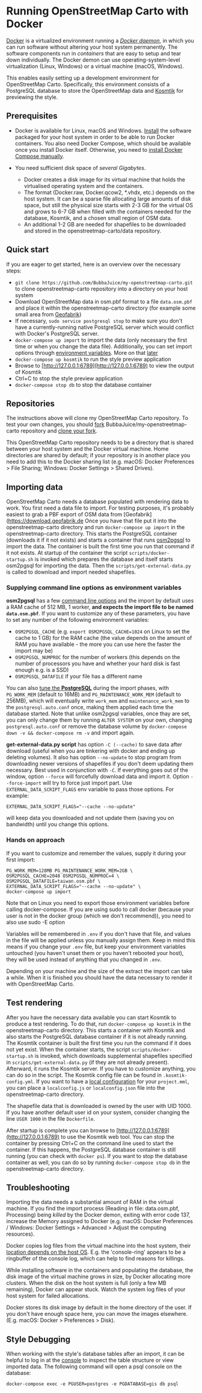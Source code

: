 # Running OpenStreetMap Carto with Docker

[Docker](https://www.docker.com/) is a virtualized environment running a [_Docker daemon_](https://docs.docker.com/get-started/overview/), in which you can run software without altering your host system permanently. The software components run in _containers_ that are easy to setup and tear down individually. The Docker demon can use operating-system-level virtualization (Linux, Windows) or a virtual machine (macOS, Windows).

This enables easily setting up a development environment for OpenStreetMap Carto. Specifically, this environment consists of a
PostgreSQL database to store the OpenStreetMap data and [Kosmtik](https://github.com/kosmtik/kosmtik) for previewing the style.

## Prerequisites

* Docker is available for Linux, macOS and Windows. [Install](https://www.docker.com/products/docker-desktop/) the software packaged for your host system in order
to be able to run Docker containers. You also need Docker Compose, which should be available once you install
Docker itself. Otherwise, you need to [install Docker Compose manually](https://docs.docker.com/compose/install/).

* You need sufficient disk space of _several Gigabytes_. 
	* Docker creates a disk image for its virtual machine that holds the virtualised operating system and the containers. 
	* The format (Docker.raw, Docker.qcow2, \*.vhdx, etc.) depends on the host system. It can be a sparse file allocating large amounts of disk space, but still the physical size starts with 2-3 GB for the virtual OS and grows to 6-7 GB when filled with the containers needed for the database, Kosmtik, and a chosen small region of OSM data. 
	* An additional 1-2 GB are needed for shapefiles to be downloaded and stored in the openstreetmap-carto/data repository.

## Quick start

If you are eager to get started, here is an overview over the necessary steps:

* `git clone https://github.com/BubbaJuice/my-openstreetmap-carto.git` to clone openstreetmap-carto repository into a directory on your host system
* Download OpenStreetMap data in osm.pbf format to a file `data.osm.pbf` and place it within the openstreetmap-carto directory (for example some small area from [Geofabrik](https://download.geofabrik.de/))
* If necessary, `sudo service postgresql stop` to make sure you don't have a currently-running native PostgreSQL server which would conflict with Docker's PostgreSQL server.
* `docker-compose up import` to import the data (only necessary the first time or when you change the data file). Additionally, you can set import options through [environment variables](#Importing-data). More on that [later](#Hands-on-approach)
* `docker-compose up kosmtik` to run the style preview application
* Browse to [http://127.0.0.1:6789](http://127.0.0.1:6789) to view the output of Kosmtik
* Ctrl+C to stop the style preview application
* `docker-compose stop db` to stop the database container

## Repositories

The instructions above will clone my OpenStreetMap Carto repository. To test your own changes, you should [fork](https://docs.github.com/en/get-started/quickstart/fork-a-repo) BubbaJuice/my-openstreetmap-carto repository and [clone your fork](https://docs.github.com/en/repositories/creating-and-managing-repositories/cloning-a-repository).

This OpenStreetMap Carto repository needs to be a directory that is shared between your host system and the Docker virtual machine. Home directories are shared by default; if your repository is in another place you need to add this to the Docker sharing list (e.g. macOS: Docker Preferences > File Sharing; Windows: Docker Settings > Shared Drives).

## Importing data

OpenStreetMap Carto needs a database populated with rendering data to work. You first need a data file to import.
For testing purposes, it's probably easiest to grab a PBF export of OSM data from [Geofabrik](https://download.geofabrik.de
Once you have that file put it into the openstreetmap-carto directory and run `docker-compose up import` in the openstreetmap-carto directory.
This starts the PostgreSQL container (downloads it if it not exists) and starts a container that runs [osm2pgsql](https://github.com/openstreetmap/osm2pgsql) to import the data. The container is built the first time you run that command if it not exists.
At startup of the container the script `scripts/docker-startup.sh` is invoked which prepares the database and itself starts osm2pgsql for importing the data. Then the `scripts/get-external-data.py` is called to download and import needed shapefiles.

### Supplying command line options as environment variables

**osm2pgsql** has a few [command line options](https://manpages.debian.org/testing/osm2pgsql/osm2pgsql.1.en.html) and the import by default uses a RAM cache of 512 MB, 1 worker, **and expects the import file to be named `data.osm.pbf`**. 
If you want to customize any of these parameters, you have to set any number of the following environment variables:
* `OSM2PGSQL_CACHE` (e.g. `export OSM2PGSQL_CACHE=1024` on Linux to set the cache to 1 GB) for the RAM cache (the value depends on the amount of RAM you have available - the more you can use here the faster the import may be)
* `OSM2PGSQL_NUMPROC` for the number of workers (this depends on the number of processors you have and whether your hard disk is fast enough e.g. is a SSD)
* `OSM2PGSQL_DATAFILE` if your file has a different name

You can also [tune the **PostgreSQL**](https://wiki.postgresql.org/wiki/Tuning_Your_PostgreSQL_Server) during the import phases, with `PG_WORK_MEM` (default to 16MB) and `PG_MAINTENANCE_WORK_MEM` (default to 256MB), which will eventually write `work_mem` and `maintenance_work_mem` to the `postgresql.auto.conf` once, making them applied each time the database started. Note that unlike osm2pgsql variables, once thay are set, you can only change them by running `ALTER SYSTEM` on your own, changing `postgresql.auto.conf` or remove the database volume by `docker-compose down -v && docker-compose rm -v` and import again.

**get-external-data.py script** has option `-C (--cache)` to save data after download (useful when you are tinkering with docker and ending up deleting volumes).
It also has option `--no-update` to stop program from downloading newer versions of shapefiles if you don't deem updating them necessary. Best used in conjunction with `-C`.
If everything goes out of the window, option `--force` will forcefully download data and import it. Option `--force-import` will try to force just import part.
Use `EXTERNAL_DATA_SCRIPT_FLAGS` env variable to pass those options. For example:
```
EXTERNAL_DATA_SCRIPT_FLAGS="--cache --no-update"
```
will keep data you downloaded and not update them (saving you on bandwidth) until you change this options.

### Hands on approach

If you want to customize and remember the values, supply it during your first import:

```
PG_WORK_MEM=128MB PG_MAINTENANCE_WORK_MEM=2GB \
OSM2PGSQL_CACHE=2048 OSM2PGSQL_NUMPROC=4 \
OSM2PGSQL_DATAFILE=taiwan.osm.pbf \
EXTERNAL_DATA_SCRIPT_FLAGS="--cache --no-update" \
docker-compose up import
```

Note that on Linux you need to export those environment variables before calling docker-compose. If you are using sudo to call docker (because your user is not in the docker group (which we don't recommend)), you need to also use sudo -E option

Variables will be remembered in `.env` if you don't have that file, and values in the file will be applied unless you manually assign them. Keep in mind this means if you change your `.env` file, but keep your environment variables untouched (you haven't unset them or you haven't rebooted your host), they will be used instead of anything that you changed in `.env`.

Depending on your machine and the size of the extract the import can take a while. When it is finished you should have the data necessary to render it with OpenStreetMap Carto.

## Test rendering

After you have the necessary data available you can start Kosmtik to produce a test rendering. To do that, run `docker-compose up kosmtik` in the openstreetmap-carto directory. This starts a container with Kosmtik and also starts the PostgreSQL database container if it is not already running. The Kosmtik container is built the first time you run the command if it does not yet exist.
When the container starts, the script `scripts/docker-startup.sh` is invoked, which downloads supplemental shapefiles specified in `scripts/get-external-data.py` (if they are not already present). Afterward, it runs the Kosmtik server. If you have to customize anything, you can do so in the script. The Kosmtik config file can be found in `.kosmtik-config.yml`.
If you want to have a [local configuration](https://github.com/kosmtik/kosmtik#local-config) for your `project.mml`, you can place a `localconfig.js` or `localconfig.json` file into the openstreetmap-carto directory.

The shapefile data that is downloaded is owned by the user with UID 1000. If you have another default user id on your system, consider changing the line `USER 1000` in the file `Dockerfile`.

After startup is complete you can browse to [http://127.0.0.1:6789](http://127.0.0.1:6789) to use the Kosmtik web tool. You can stop the container by pressing Ctrl+C on the command line used to start the container. If this happens, the PostgreSQL database container is still running (you can check with `docker ps`). If you want to stop the database container as well, you can do so by running `docker-compose stop db` in the openstreetmap-carto directory.

## Troubleshooting

Importing the data needs a substantial amount of RAM in the virtual machine. If you find the import process (Reading in file: data.osm.pbf, Processing) being _killed_ by the Docker demon, exiting with error code 137, increase the Memory assigned to Docker (e.g. macOS: Docker Preferences / Windows: Docker Settings > Advanced > Adjust the computing resources).

Docker copies log files from the virtual machine into the host system, their [location depends on the host OS](https://stackoverflow.com/questions/30969435/where-is-the-docker-daemon-log). E.g. the 'console-ring' appears to be a ringbuffer of the console log, which can help to find reasons for killings.

While installing software in the containers and populating the database, the disk image of the virtual machine grows in size, by Docker allocating more clusters. When the disk on the host system is full (only a few MB remaining), Docker can appear stuck. Watch the system log files of your host system for failed allocations.

Docker stores its disk image by default in the home directory of the user. If you don't have enough space here, you can move the images elsewhere. (E.g. macOS: Docker > Preferences > Disk).

## Style Debugging

When working with the style's database tables after an import, it can be helpful to log in at the [console](https://www.postgresql.org/docs/current/app-psql.html) to inspect the table structure or view imported data. The following command will open a psql console on the database:

```
docker-compose exec -e PGUSER=postgres -e PGDATABASE=gis db psql
```
